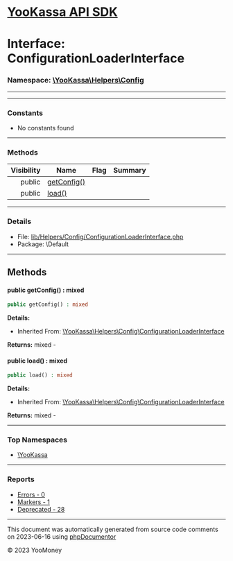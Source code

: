# [YooKassa API SDK](../home.md)

# Interface: ConfigurationLoaderInterface
### Namespace: [\YooKassa\Helpers\Config](../namespaces/yookassa-helpers-config.md)
---
---
### Constants
* No constants found

---
### Methods
| Visibility | Name | Flag | Summary |
| ----------:| ---- | ---- | ------- |
| public | [getConfig()](../classes/YooKassa-Helpers-Config-ConfigurationLoaderInterface.md#method_getConfig) |  |  |
| public | [load()](../classes/YooKassa-Helpers-Config-ConfigurationLoaderInterface.md#method_load) |  |  |

---
### Details
* File: [lib/Helpers/Config/ConfigurationLoaderInterface.php](../../lib/Helpers/Config/ConfigurationLoaderInterface.php)
* Package: \Default

---
## Methods
<a name="method_getConfig" class="anchor"></a>
#### public getConfig() : mixed

```php
public getConfig() : mixed
```

**Details:**
* Inherited From: [\YooKassa\Helpers\Config\ConfigurationLoaderInterface](../classes/YooKassa-Helpers-Config-ConfigurationLoaderInterface.md)

**Returns:** mixed - 


<a name="method_load" class="anchor"></a>
#### public load() : mixed

```php
public load() : mixed
```

**Details:**
* Inherited From: [\YooKassa\Helpers\Config\ConfigurationLoaderInterface](../classes/YooKassa-Helpers-Config-ConfigurationLoaderInterface.md)

**Returns:** mixed - 




---

### Top Namespaces

* [\YooKassa](../namespaces/yookassa.md)

---

### Reports
* [Errors - 0](../reports/errors.md)
* [Markers - 1](../reports/markers.md)
* [Deprecated - 28](../reports/deprecated.md)

---

This document was automatically generated from source code comments on 2023-06-16 using [phpDocumentor](http://www.phpdoc.org/)

&copy; 2023 YooMoney